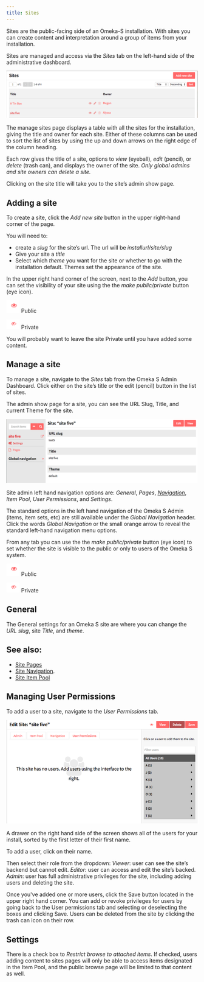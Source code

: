 ```yaml
---
title: Sites
---
```


Sites are the public-facing side of an Omeka-S installation. With sites you can create content and interpretation around a group of items from your installation. 

Sites are managed and access via the *Sites* tab on the left-hand side of the administrative dashboard. 

![Manage sites view showing Add New button and table of sites with one site](../sites/sitesfiles/sites_admin.png)

The manage sites page displays a table with all the sites for the installation, giving the title and owner for each site. Either of these columns can be used to sort the list of sites by using the up and down arrows on the right edge of the column heading.

Each row gives the title of a site, options to *view* (eyeball), *edit* (pencil), or *delete* (trash can), and displays the owner of the site. *Only global admins and site owners can delete a site.*

Clicking on the site title will take you to the site’s admin show page. 

## Adding a site
To create a site, click the *Add new site* button in the upper right-hand corner of the page. 

You will need to:
* create a *slug* for the site’s url. The url will be *installurl/site/slug*
* Give your site a *title*
* Select which *theme* you want for the site or whether to go with the installation default. Themes set the appearance of the site.

In the upper right hand corner of the screen, next to the *Add* button, you can set the visibility of your site using the the *make public/private* button (eye icon).

![make public button showing an eye icon](../content/contentfiles/item_public.png) Public 

![make private button showing an eye icon with a diagonal slash through it](../content/contentfiles/item_private.png)  Private

You will probably want to leave the site Private until you have added some content.

## Manage a site
To manage a site, navigate to the *Sites* tab from the Omeka S Admin Dashboard. Click either on the site’s title or the edit (pencil) button in the list of sites. 
 
The admin show page for a site, you can see the URL Slug, Title, and current Theme for the site. 

![Sites show page, displaying summary information](../sites/sitesfiles/sites_show.png)

Site admin left hand navigation options are: *General*, *Pages*, *[Navigation](../sites/site_navigation.md)*, *Item Pool*, *User Permissions*, and *Settings*. 

The standard options in the left hand navigation of the Omeka S Admin (items, item sets, etc) are still available under the *Global Navigation* header. Click the words *Global Navigation* or the small orange arrow to reveal the standard left-hand navigation menu options.

From any tab you can use the the *make public/private* button (eye icon) to set whether the site is visible to the public or only to users of the Omeka S system. 

![make public button showing an eye icon](../content/contentfiles/item_public.png) Public 

![make private button showing an eye icon with a diagonal slash through it](../content/contentfiles/item_private.png)  Private

## General 
The General settings for an Omeka S site are where you can change the *URL slug*, site *Title*, and *theme*. 

## See also: 
* [Site Pages](../sites/site_pages.md)
* [Site Navigation](../sites/site_navigation.md).
* [Site Item Pool](../sites/site_pages.md)

## Managing User Permissions
To add a user to a site, navigate to the *User Permissions* tab.

![User permissions tab with no added users and an alphabetical directory on the right](../sites/sitesfiles/sites_users.png)

A drawer on the right hand side of the screen shows all of the users for your install, sorted by the first letter of their first name. 

To add a user, click on their name. 

Then select their role from the dropdown:
*Viewer*: user can see the site’s backend but cannot edit.
*Editor*: user can access and edit the site’s backed.
*Admin*: user has full administrative privileges for the site, including adding users and deleting the site.

Once you've added one or more users, click the Save button located in the upper right hand corner. You can add or revoke privileges for users by going back to the User permissions tab and selecting or deselecting the boxes and clicking Save. Users can be deleted from the site by clicking the trash can icon on their row.

## Settings
There is a check box to *Restrict browse to attached items*. If checked, users adding content to sites pages will only be able to access items designated in the Item Pool, and the public browse page will be limited to that content as well.